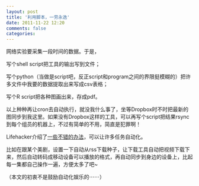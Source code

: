 ```yaml
---
layout: post
title: '利用脚本，一劳永逸'
date: 2011-11-22 12:20
comments: false
categories: 
---
```

    

网络实验要采集一段时间的数据。于是，

写个shell script把工具的输出写到文件；

写个python（当做是script吧，反正script和program之间的界限挺模糊的）把许多文件中我要的数据提取出来写成csv表格；

写个R script把各种图画出来，存成pdf。

以上种种再让cron去自动执行，就没我什么事了，坐等Dropbox时不时把最新的图同步到我这里。如果没有Dropbox这样的工具，可以再写个script把结果rsync到每个组员的机器上，不过有简单的不用，简直是犯罪啊！

Lifehacker介绍了[一些不错的办法](http://lifehackerbook.com/ch7/)，可以让许多任务自动化。

比如在跟某个美剧，设置一下自动从rss下载种子，让下载工具自动把视频下载下来，然后自动转码成移动设备可以播放的格式，再自动同步到身边的设备上，比起每一集都自己操作一遍，方便太多了吧~

（本文的初衷不是鼓励自动化娱乐的⋯⋯）
